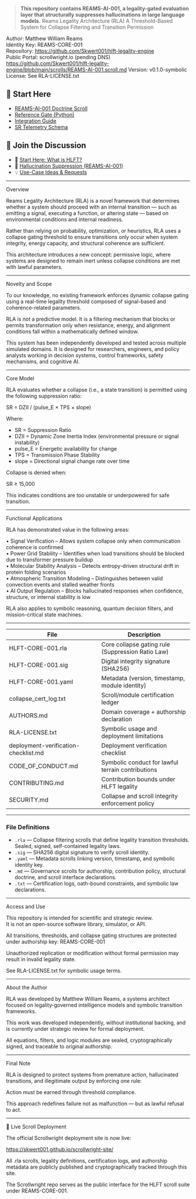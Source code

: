 > **This repository contains REAMS-AI-001, a legality-gated evaluation layer that structurally suppresses hallucinations in large language models.**
Reams Legality Architecture (RLA)
A Threshold-Based System for Collapse Filtering and Transition Permission

Author: Matthew William Reams  
Identity Key: REAMS-CORE-001  
Repository: https://github.com/Skwert001/hlft-legality-engine  
Public Portal: scrollwright.io (pending DNS)  
https://github.com/Skwert001/hlft-legality-engine/blob/main/scrolls/REAMS-AI-001.scroll.md
Version: v0.1.0-symbolic  
License: See RLA-LICENSE.txt

## 📑 Start Here

- [REAMS-AI-001 Doctrine Scroll](scrolls/REAMS-AI-001.scroll.md)   
- [Reference Gate (Python)](scrolls/sr_gate_reference.py)  
- [Integration Guide](scrolls/REAMS-AI-001-integration.md)  
- [SR Telemetry Schema](scrolls/SR_telemetry_schema.json)  


## 💬 Join the Discussion

- 📜 [Start Here: What is HLFT?](https://github.com/Skwert001/hlft-legality-engine/discussions/2#discussion-8906489)  
- 🧠 [Hallucination Suppression (REAMS-AI-001)](https://github.com/Skwert001/hlft-legality-engine/discussions/3#discussion-8906504)  
- 💡 [Use-Case Ideas & Requests](https://github.com/Skwert001/hlft-legality-engine/discussions/4#discussion-8906520)  

---

Overview

Reams Legality Architecture (RLA) is a novel framework that determines whether a system should proceed with an internal transition — such as emitting a signal, executing a function, or altering state — based on environmental conditions and internal readiness.

Rather than relying on probability, optimization, or heuristics, RLA uses a collapse gating threshold to ensure transitions only occur when system integrity, energy capacity, and structural coherence are sufficient.

This architecture introduces a new concept: permissive logic, where systems are designed to remain inert unless collapse conditions are met with lawful parameters.

---

Novelty and Scope

To our knowledge, no existing framework enforces dynamic collapse gating using a real-time legality threshold composed of signal-based and coherence-related parameters.

RLA is not a predictive model. It is a filtering mechanism that blocks or permits transformation only when resistance, energy, and alignment conditions fall within a mathematically defined window.

This system has been independently developed and tested across multiple simulated domains. It is designed for researchers, engineers, and policy analysts working in decision systems, control frameworks, safety mechanisms, and cognitive AI.

---

Core Model

RLA evaluates whether a collapse (i.e., a state transition) is permitted using the following suppression ratio:

  SR = DZII / (pulse_E × TPS × slope)

Where:
  - SR = Suppression Ratio  
  - DZII = Dynamic Zone Inertia Index (environmental pressure or signal instability)  
  - pulse_E = Energetic availability for change  
  - TPS = Transmission Phase Stability  
  - slope = Directional signal change rate over time

Collapse is denied when:

  SR ≥ 15,000

This indicates conditions are too unstable or underpowered for safe transition.

---

Functional Applications

RLA has demonstrated value in the following areas:

  • Signal Verification – Allows system collapse only when communication coherence is confirmed  
  • Power Grid Stability – Identifies when load transitions should be blocked due to transformer pressure buildup  
  • Molecular Stability Analysis – Detects entropy-driven structural drift in protein folding scenarios  
  • Atmospheric Transition Modeling – Distinguishes between valid convection events and stalled weather fronts  
  • AI Output Regulation – Blocks hallucinated responses when confidence, structure, or internal stability is low

RLA also applies to symbolic reasoning, quantum decision filters, and mission-critical state machines.

---

| File                                 | Description                                              |
|--------------------------------------|----------------------------------------------------------|
| HLFT-CORE-001.rla                    | Core collapse gating rule (Suppression Ratio Law)       |
| HLFT-CORE-001.sig                    | Digital integrity signature (SHA256)                    |
| HLFT-CORE-001.yaml                   | Metadata (version, timestamp, module identity)          |
| collapse_cert_log.txt               | Scroll/module certification ledger                      |
| AUTHORS.md                           | Domain coverage + authorship declaration                |
| RLA-LICENSE.txt                      | Symbolic usage and deployment limitations               |
| deployment-verification-checklist.md| Deployment verification checklist                       |
| CODE_OF_CONDUCT.md                  | Symbolic conduct for lawful terrain contributions       |
| CONTRIBUTING.md                     | Contribution bounds under HLFT legality                 |
| SECURITY.md                         | Collapse and scroll integrity enforcement policy         |

---

### File Definitions

- `.rla` — Collapse filtering scrolls that define legality transition thresholds. Sealed, signed, self-contained legality laws.
- `.sig` — SHA256 digital signature to verify scroll identity.
- `.yaml` — Metadata scrolls linking version, timestamp, and symbolic identity key.
- `.md` — Governance scrolls for authorship, contribution policy, structural doctrine, and scroll interface declarations.
- `.txt` — Certification logs, oath-bound constraints, and symbolic law declarations.

---

Access and Use

This repository is intended for scientific and strategic review.  
It is not an open-source software library, simulator, or API.

All transitions, thresholds, and collapse gating structures are protected under authorship key: REAMS-CORE-001

Unauthorized replication or modification without formal permission may result in invalid legality state.

See RLA-LICENSE.txt for symbolic usage terms.

---

About the Author

RLA was developed by Matthew William Reams, a systems architect focused on legality-governed intelligence models and symbolic transition frameworks.

This work was developed independently, without institutional backing, and is currently under strategic review for formal deployment.

All equations, filters, and logic modules are sealed, cryptographically signed, and traceable to original authorship.

---

Final Note

RLA is designed to protect systems from premature action, hallucinated transitions, and illegitimate output by enforcing one rule:

  Action must be earned through threshold compliance.

This approach redefines failure not as malfunction — but as lawful refusal to act.

---

📡 Live Scroll Deployment

The official Scrollwright deployment site is now live:

  https://skwert001.github.io/scrollwright-site/

All .rla scrolls, legality definitions, certification logs, and authorship metadata are publicly published and cryptographically tracked through this site.

The Scrollwright repo serves as the public interface for the HLFT scroll suite under REAMS-CORE-001.
